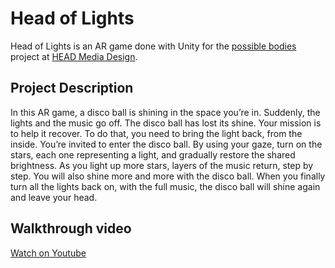 # Head of Lights
Head of Lights is an AR game done with Unity for the [possible bodies](https://github.com/abstractmachine/head-md-possible-bodies) project at [HEAD Media Design](https://github.com/HEAD-MasterMediaDesign).

## Project Description
In this AR game, a disco ball is shining in the space you’re in. Suddenly, the lights and the music go off. The disco ball has lost its shine.
Your mission is to help it recover. To do that, you need to bring the light back, from the inside. You’re invited to enter the disco ball.
By using your gaze, turn on the stars, each one representing a light, and gradually restore the shared brightness. As you light up more stars, layers of the music return, step by step.
You will also shine more and more with the disco ball. When you finally turn all the lights back on, with the full music, the disco ball will shine again and leave your head.

## Walkthrough video
[Watch on Youtube](https://youtu.be/_RxBggjmJms)
